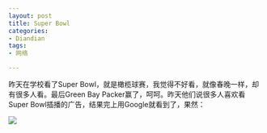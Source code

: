 ```yaml
---
layout: post
title: Super Bowl
categories:
- Diandian
tags:
- 网络

---
```

<p>昨天在学校看了Super Bowl，就是橄榄球赛，我觉得不好看，就像春晚一样，却有很多人看。最后Green Bay Packer赢了，呵呵。昨天他们说很多人喜欢看Super Bowl插播的广告，结果完上用Google就看到了，果然：</p>
<p><img src="http://m3.img.srcdd.com/farm5/d/2012/0627/10/872A211D3602A90FDADC3A2092779E83_B500_900_393_118.PNG" />‍</p>
<p></p>